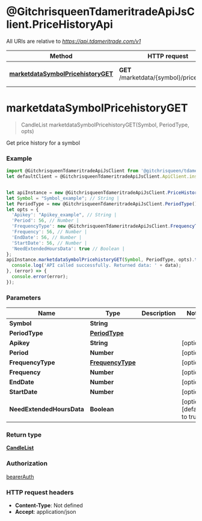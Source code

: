 # @GitchrisqueenTdameritradeApiJsClient.PriceHistoryApi

All URIs are relative to *https://api.tdameritrade.com/v1*

Method | HTTP request | Description
------------- | ------------- | -------------
[**marketdataSymbolPricehistoryGET**](PriceHistoryApi.md#marketdataSymbolPricehistoryGET) | **GET** /marketdata/{symbol}/pricehistory | Get price history for a symbol

<a name="marketdataSymbolPricehistoryGET"></a>
# **marketdataSymbolPricehistoryGET**
> CandleList marketdataSymbolPricehistoryGET(Symbol, PeriodType, opts)

Get price history for a symbol

### Example
```javascript
import @GitchrisqueenTdameritradeApiJsClient from '@gitchrisqueen/tdameritrade-api-js-client';
let defaultClient = @GitchrisqueenTdameritradeApiJsClient.ApiClient.instance;


let apiInstance = new @GitchrisqueenTdameritradeApiJsClient.PriceHistoryApi();
let Symbol = "Symbol_example"; // String | 
let PeriodType = new @GitchrisqueenTdameritradeApiJsClient.PeriodType(); // PeriodType | 
let opts = { 
  'Apikey': "Apikey_example", // String | 
  'Period': 56, // Number | 
  'FrequencyType': new @GitchrisqueenTdameritradeApiJsClient.FrequencyType(), // FrequencyType | 
  'Frequency': 56, // Number | 
  'EndDate': 56, // Number | 
  'StartDate': 56, // Number | 
  'NeedExtendedHoursData': true // Boolean | 
};
apiInstance.marketdataSymbolPricehistoryGET(Symbol, PeriodType, opts).then((data) => {
  console.log('API called successfully. Returned data: ' + data);
}, (error) => {
  console.error(error);
});

```

### Parameters

Name | Type | Description  | Notes
------------- | ------------- | ------------- | -------------
 **Symbol** | **String**|  | 
 **PeriodType** | [**PeriodType**](.md)|  | 
 **Apikey** | **String**|  | [optional] 
 **Period** | **Number**|  | [optional] 
 **FrequencyType** | [**FrequencyType**](.md)|  | [optional] 
 **Frequency** | **Number**|  | [optional] 
 **EndDate** | **Number**|  | [optional] 
 **StartDate** | **Number**|  | [optional] 
 **NeedExtendedHoursData** | **Boolean**|  | [optional] [default to true]

### Return type

[**CandleList**](CandleList.md)

### Authorization

[bearerAuth](../README.md#bearerAuth)

### HTTP request headers

 - **Content-Type**: Not defined
 - **Accept**: application/json

